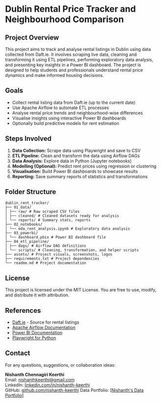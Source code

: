 # Dublin Rental Price Tracker and Neighbourhood Comparison

## Project Overview

This project aims to track and analyse rental listings in Dublin using data collected from Daft.ie. It involves scraping live data, cleaning and transforming it using ETL pipelines, performing exploratory data analysis, and presenting key insights in a Power BI dashboard. The project is designed to help students and professionals understand rental price dynamics and make informed housing decisions.

## Goals

- Collect rental listing data from Daft.ie (up to the current date)
- Use Apache Airflow to automate ETL processes
- Analyse rental price trends and neighbourhood-wise differences
- Visualise insights using interactive Power BI dashboards
- Optionally build predictive models for rent estimation

## Steps Involved

1. **Data Collection:** Scrape data using Playwright and save to CSV
2. **ETL Pipeline:** Clean and transform the data using Airflow DAGs
3. **Data Analysis:** Explore data in Python (Jupyter notebooks)
4. **Modelling (Optional):** Predict rent prices using regression or clustering
5. **Visualisation:** Build Power BI dashboards to showcase results
6. **Reporting:** Save summary reports of statistics and transformations

## Folder Structure

```
dublin_rent_tracker/
├── 01_data/
│ ├── raw/ # Raw scraped CSV files
│ ├── cleaned/ # Cleaned datasets ready for analysis
│ └── reports/ # Summary stats, reports
├── 02_notebooks/
│ └── eda_rent_analysis.ipynb # Exploratory data analysis
├── 03_powerbi/
│ └── dashboard.pbix # Power BI dashboard file
├── 04_etl_pipeline/
│ ├── dags/ # Airflow DAG definitions
│ └── scripts/ # Cleaning, transformation, and helper scripts
├── assets/ # Project visuals, screenshots, logos
├── requirements.txt # Project dependencies
└── readme.md # Project documentation
```

## License

This project is licensed under the MIT License. You are free to use, modify, and distribute it with attribution.

## References

- [Daft.ie](https://www.daft.ie/) - Source for rental listings
- [Apache Airflow Documentation](https://airflow.apache.org/)
- [Power BI Documentation](https://learn.microsoft.com/en-us/power-bi/)
- [Playwright for Python](https://playwright.dev/python/)

## Contact

For any questions, suggestions, or collaboration ideas:

**Nishanth Chennagiri Keerthi**  
Email: nishanthkeerthi@gmail.com  
LinkedIn: [linkedin.com/in/nishanth-keerthi](https://www.linkedin.com/in/nishanth-keerthi/)  
GitHub: [github.com/nishanth-keerthi](https://github.com/nishanth-keerthi)
Data Portfolio: [[Nishanth's Data Portfolio](https://ordinary-molybdenum-d39.notion.site/Nishanth-s-Data-Portfolio-227c3247852b80c092d1f28d2f08e48d)]